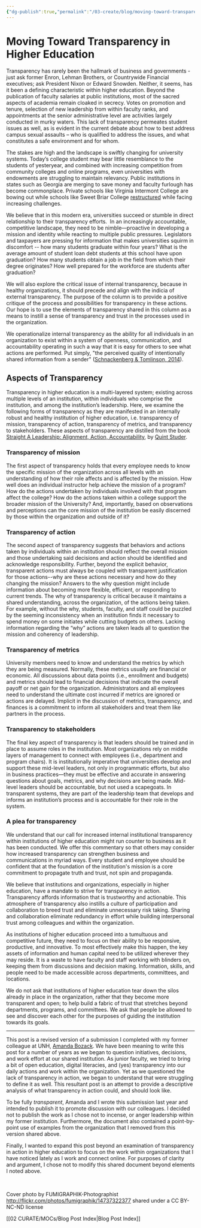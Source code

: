 ```yaml
---
{"dg-publish":true,"permalink":"/03-create/blog/moving-toward-transparency-in-higher-education/","title":"Moving Toward Transparency in Higher Education","tags":["open-source","higher-ed"]}
---
```


# Moving Toward Transparency in Higher Education

Transparency has rarely been the hallmark of business and governments - just ask former Enron, Lehman Brothers, or Countrywide Financial executives; ask President Nixon or Edward Snowden. Neither, it seems, has it been a defining characteristic within higher education. Beyond the publication of faculty salaries at public institutions, most of the sacred aspects of academia remain cloaked in secrecy. Votes on promotion and tenure, selection of new leadership from within faculty ranks, and appointments at the senior administrative level are activities largely conducted in murky waters. This lack of transparency permeates student issues as well, as is evident in the current debate about how to best address campus sexual assaults – who is qualified to address the issues, and what constitutes a safe environment and for whom.

The stakes are high and the landscape is swiftly changing for university systems. Today’s college student may bear little resemblance to the students of yesteryear, and combined with increasing competition from community colleges and online programs, even universities with endowments are struggling to maintain relevancy. Public institutions in states such as Georgia are merging to save money and faculty furlough has become commonplace. Private schools like Virginia Intermont College are bowing out while schools like Sweet Briar College [restructured](http://www.savingsweetbriar.com/) while facing increasing challenges.

We believe that in this modern era, universities succeed or stumble in direct relationship to their transparency efforts.  In an increasingly accountable, competitive landscape, they need to be nimble—proactive in developing a mission and identity while reacting to multiple public pressures. Legislators and taxpayers are pressing for information that makes universities squirm in discomfort -- how many students graduate within four years? What is the average amount of student loan debt students at this school have upon graduation? How many students obtain a job in the field from which their degree originates? How well prepared for the workforce are students after graduation?

We will also explore the critical issue of internal transparency, because in healthy organizations, it should precede and align with the indicia of external transparency. The purpose of the column is to provide a positive critique of the process and possibilities for transparency in these actions. Our hope is to use the elements of transparency shared in this column as a means to instill a sense of transparency and trust in the processes used in the organization.

We operationalize internal transparency as the ability for all individuals in an organization to exist within a system of openness, communication, and accountability operating in such a way that it is easy for others to see what actions are performed. Put simply, "the perceived quality of intentionally shared information from a sender" ([Schnackenberg & Tomlinson, 2014](http://jom.sagepub.com/content/early/2014-03-06/0149206314525202.abstract)).

## Aspects of Transparency

Transparency in higher education is a multi-layered system; existing across multiple levels of an institution, within individuals who comprise the institution, and among the institution’s leadership. Here, we examine the following forms of transparency as they are manifested in an internally robust and healthy institution of higher education, i.e. transparency of mission, transparency of action, transparency of metrics, and transparency to stakeholders. These aspects of transparency are distilled from the book [Straight A Leadership: Alignment, Action, Accountability](http://www.amazon.com/Straight-Leadership-Alignment-Action-Accountability/dp/0984079416), by [Quint Studer](https://www.studergroup.com/people/quint-studer).

### Transparency of mission

The first aspect of transparency holds that every employee needs to know the specific mission of the organization across all levels with an understanding of how their role affects and is affected by the mission. How well does an individual instructor help achieve the mission of a program? How do the actions undertaken by individuals involved with that program affect the college? How do the actions taken within a college support the broader mission of the University? And, importantly, based on observations and perceptions can the core mission of the institution be easily discerned by those within the organization and outside of it?

### Transparency of action

The second aspect of transparency suggests that behaviors and actions taken by individuals within an institution should reflect the overall mission and those undertaking said decisions and action should be identified and acknowledge responsibility. Further, beyond the explicit behavior, transparent actions must always be coupled with transparent justification for those actions--why are these actions necessary and how do they changing the mission? Answers to the why question might include information about becoming more flexible, efficient, or responding to current trends. The why of transparency is critical because it maintains a shared understanding, across the organization, of the actions being taken. For example, without the why, students, faculty, and staff could be puzzled by the seeming inconsistency when an institution finds it necessary to spend money on some initiates while cutting budgets on others. Lacking information regarding the “why” actions are taken leads all to question the mission and coherency of leadership.

### Transparency of metrics

University members need to know and understand the metrics by which they are being measured. Normally, these metrics usually are financial or economic. All discussions about data points (i.e., enrollment and budgets) and metrics should lead to financial decisions that indicate the overall payoff or net gain for the organization. Administrators and all employees need to understand the ultimate cost incurred if metrics are ignored or actions are delayed. Implicit in the discussion of metrics, transparency, and finances is a commitment to inform all stakeholders and treat them like partners in the process.

### Transparency to stakeholders

The final key aspect of transparency is that leaders should be trained and in place to assume roles in the institution. Most organizations rely on middle layers of management to connect with employees (i.e., department and program chairs). It is institutionally imperative that universities develop and support these mid-level leaders, not only in programmatic efforts, but also in business practices—they must be effective and accurate in answering questions about goals, metrics, and why decisions are being made. Mid-level leaders should be accountable, but not used a scapegoats. In transparent systems, they are part of the leadership team that develops and informs an institution’s process and is accountable for their role in the system.

### A plea for transparency

We understand that our call for increased internal institutional transparency within institutions of higher education might run counter to business as it has been conducted. We offer this commentary so that others may consider how increased transparency can strengthen business and communications in myriad ways. Every student and employee should be confident that at the foundation of the institution's mission is a core commitment to propagate truth and trust, not spin and propaganda.

We believe that institutions and organizations, especially in higher education, have a mandate to strive for transparency in action. Transparency affords information that is trustworthy and actionable. This atmosphere of transparency also instills a culture of participation and collaboration to breed trust and eliminate unnecessary risk taking. Sharing and collaboration eliminate redundancy in effort while building interpersonal trust among colleagues and within the organization.

As institutions of higher education proceed into a tumultuous and competitive future, they need to focus on their ability to be responsive, productive, and innovative. To most effectively make this happen, the key assets of information and human capital need to be utilized wherever they may reside. It is a waste to have faculty and staff working with blinders on, keeping them from discussions and decision making. Information, skills, and people need to be made accessible across departments, committees, and locations.

We do not ask that institutions of higher education tear down the silos already in place in the organization, rather that they become more transparent and open; to help build a fabric of trust that stretches beyond departments, programs, and committees. We ask that people be allowed to see and discover each other for the purposes of guiding the institution towards its goals.

* * *

This post is a revised version of a submission I completed with my former colleague at UNH, [Amanda Bozack](https://www.linkedin.com/in/amanda-bozack-0104a5a0). We have been meaning to write this post for a number of years as we began to question initiatives, decisions, and work effort at our shared institution. As junior faculty, we tried to bring a bit of open education, digital literacies, and (yes) transparency into our daily actions and work within the organization. Yet as we questioned the lack of transparency in action, we began to understand that were struggling to define it as well. This resultant post is an attempt to provide a descriptive analysis of what transparency in action could, and should look like.

To be fully _transparent_, Amanda and I wrote this submission last year and intended to publish it to promote discussion with our colleagues. I decided not to publish the work as I chose not to incense, or anger leadership within my former institution. Furthermore, the document also contained a point-by-point use of examples from the organization that I removed from this version shared above.

Finally, I wanted to expand this post beyond an examination of transparency in action in higher education to focus on the work within organizations that I have noticed lately as I work and connect online. For purposes of clarity and argument, I chose not to modify this shared document beyond elements I noted above.

 

Cover photo by FUMIGRAPHIK-Photographist http://flickr.com/photos/fumigraphik/14737322377 shared under a CC BY-NC-ND license

[[02 CURATE/MOCs/Blog Post Index\|Blog Post Index]]
